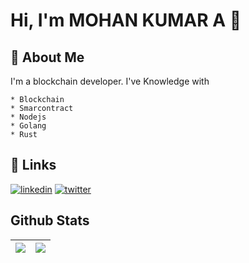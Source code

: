 
# Hi, I'm MOHAN KUMAR A 👋

## 🚀 About Me
I'm a blockchain developer.
I've Knowledge with

    * Blockchain
    * Smarcontract
    * Nodejs
    * Golang
    * Rust
    
## 🔗 Links

[![linkedin](https://img.shields.io/badge/linkedin-0A66C2?style=for-the-badge&logo=linkedin&logoColor=white)](https://www.linkedin.com/in/mohan-kumar-b54088217)
[![twitter](https://img.shields.io/badge/twitter-1DA1F2?style=for-the-badge&logo=twitter&logoColor=white)](https://twitter.com/MohanKumarnimo?t=_db1aFVF13tsaF8ueTr66w&s=35)



## Github Stats 
|  <img align="center" src="https://github-readme-stats.vercel.app/api?username=mohankumar2812&show_icons=true" /> |  <img align="center" src="https://github-readme-stats.vercel.app/api/top-langs/?username=mohankumar2812&layout=compact" /> |
| ------------- | ------------- |

<br/>  
